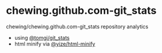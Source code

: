 chewing.github.com-git_stats
===========

chewing/chewing.github.com-git_stats repository analytics

 - using [@tomgi/git_stats](https://github.com/tomgi/git_stats)
 - html minify via [@yize/html-minify](https://github.com/yize/html-minify)
